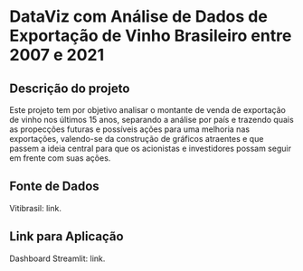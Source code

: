# DataViz com Análise de Dados de Exportação de Vinho Brasileiro entre 2007 e 2021

## Descrição do projeto

Este projeto tem por objetivo analisar o montante de venda de exportação de vinho nos últimos 15 anos, separando a análise por país e trazendo quais as propecções futuras e possíveis ações para uma melhoria nas exportações, valendo-se da construção de gráficos atraentes e que passem a ideia central para que os acionistas e investidores possam seguir em frente com suas ações.

## Fonte de Dados

Vitibrasil: <a style="text-decoration:none;" href="http://vitibrasil.cnpuv.embrapa.br/index.php?opcao=opt_06" target="_blank">link</a>.

## Link para Aplicação

Dashboard Streamlit: <a style="text-decoration:none;" href="https://postechtechchallengefase1-nzyixopq8dxumqrhuvfe7r.streamlit.app/" target="_blank">link</a>.
